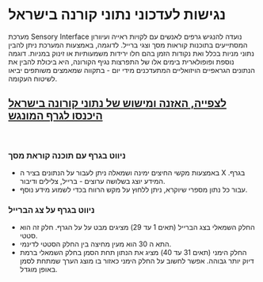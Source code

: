 # נגישות לעדכוני נתוני קורנה בישראל
מערכת Sensory Interface נועדה להנגיש גרפים לאנשים עם לקויות ראייה ועיוורון המסתייעים בתוכנות קוראות מסך וצגי ברייל. לדוגמה, באמצעות המערכת ניתן להבין נתוני מניות בכלל ואת נקודות הזמן בהם חלו ירידות משמעותיות או זינוק במניות. דוגמה נוספת ופופולארית בימים אלו של התפרצות נגיף הקורונה, היא ביכולת להבין את הנתונים הגראפיים הויזואליים המתעדכנים מידי יום - בתקווה שמאמצים משותפים יביאו לשיטוח העקומה.

## [לצפייה, האזנה ומישוש של נתוני קורונה בישראל היכנסו לגרף המונגש](https://sensoryinterface.com/view/index.html?data=14.03.2020%0915.03.2020%0916.03.2020%0917.03.2020%0918.03.2020%0919.03.2020%0920.03.2020%0921.03.2020%0922.03.2020%0923.03.2020%0924.03.2020%0925.03.2020%0926.03.2020%0927.03.2020%0928.03.2020%0929.03.2020%0930.03.2020%0931.03.2020%0901.04.2020%0902.04.2020%0D%0A200%09253%09318%09421%09524%09677%09838%09943%091207%091552%092000%092463%093011%093404%093824%094316%094782%095523%096168%096901&minValue=200&maxValue=6901&instrumentType=synthesizer&ttsName=Google%20US%20English)
</br>

### ניווט בגרף עם תוכנה קוראת מסך
* באמצעות מקשי החיצים ימינה ושמאלה ניתן לעבור על הנתונים בציר ה X בגרף. המידע יוצג בשלושה ערוצים - ברייל, צלילים ודיבור.
* עבור כל נתון מספרי שיוקרא, ניתן ללחוץ על מקש הרווח בכדי לשמוע מידע נוסף.

### ניווט בגרף על צג הברייל
* החלק השמאלי בצג הברייל (תאים 1 עד 29) מציגים מבט על על הגרף. חלק זה הוא סטטי.
* התא ה 30 הוא מעין מחיצה בין החלק הסטטי לדינמי.
* החלק הימני (תאים 31 עד 40) מציג את הנתון תחת הסמן בחלק השמאלי ברמת דיוק יותר גבוהה. אפשר לחשוב על החלק הימני כאזור בו מוצג הערך שמתחת לסמן באופן מוגדל.
